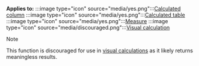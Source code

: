 **Applies to:** :::image type="icon" source="media/yes.png":::[Calculated column](/power-bi/transform-model/desktop-calculations-options#calculated-column-dax) :::image type="icon" source="media/yes.png":::[Calculated table](/power-bi/transform-model/desktop-calculations-options#calculated-table) :::image type="icon" source="media/yes.png":::[Measure](/power-bi/transform-model/desktop-calculations-options#measures) :::image type="icon" source="media/discouraged.png":::[Visual calculation](/power-bi/transform-model/desktop-calculations-options#visual-calculation)

> [!NOTE]
> This function is discouraged for use in [visual calculations](/power-bi/transform-model/desktop-visual-calculations-overview) as it likely returns meaningless results.